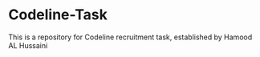 # Codeline-Task
This is a repository for Codeline recruitment task, established by Hamood AL Hussaini

